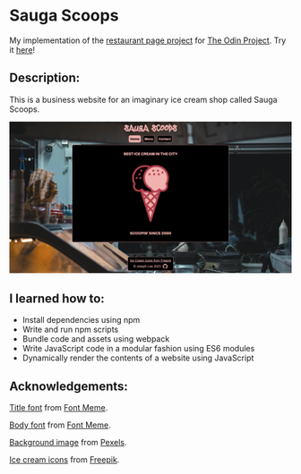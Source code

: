 # Sauga Scoops

My implementation of the [restaurant page project](https://www.theodinproject.com/lessons/node-path-javascript-restaurant-page) for [The Odin Project](https://www.theodinproject.com/). Try it [here](https://jooo-lee.github.io/sauga-scoops/)!

## Description:

This is a business website for an imaginary ice cream shop called Sauga Scoops.

![demo image](./demo-img.png)

## I learned how to:

-   Install dependencies using npm
-   Write and run npm scripts
-   Bundle code and assets using webpack
-   Write JavaScript code in a modular fashion using ES6 modules
-   Dynamically render the contents of a website using JavaScript

## Acknowledgements:

[Title font](https://fontmeme.com/fuentes/fuente-ending-loving/) from [Font Meme](https://fontmeme.com/).

[Body font](https://fontmeme.com/fonts/amiamie-round-font/) from [Font Meme](https://fontmeme.com/).

[Background image](https://www.pexels.com/photo/a-man-working-at-an-ice-cream-shop-18003564/) from [Pexels](https://www.pexels.com/).

[Ice cream icons](https://www.freepik.com/author/surang/icons/surang-red_752?t=f&query=ice%20cream%20surang%20red) from [Freepik](https://www.freepik.com/).
